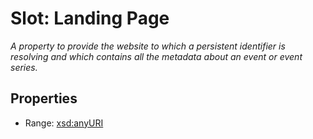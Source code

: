 # Slot: Landing Page
_A property to provide the website to which a persistent identifier is resolving and which contains all the metadata about an event or event series._



<!-- no inheritance hierarchy -->


## Properties

 * Range: [xsd:anyURI](http://www.w3.org/2001/XMLSchema#anyURI)







